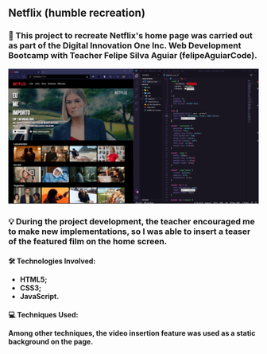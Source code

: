 <h2>Netflix (humble recreation)</h2>

<h3> 📜 This project to recreate Netflix's home page was carried out as part of the Digital Innovation One Inc. Web Development Bootcamp with Teacher Felipe Silva Aguiar (felipeAguiarCode).</h3>

<p align="center">
<img src="https://github.com/fonluc/netflix.fonluc/blob/main/github/netflix.png" alt="netflix-png" border="0">
</p>

<h3>
💡 During the project development, the teacher encouraged me to make new implementations, so I was able to insert a teaser of the featured film on the home screen.</h4>

<h4>🛠 Technologies Involved:

- HTML5;
- CSS3;
- JavaScript.</h4>

<h4>💻 Techniques Used:

Among other techniques, the video insertion feature was used as a static background on the page.</h4>
